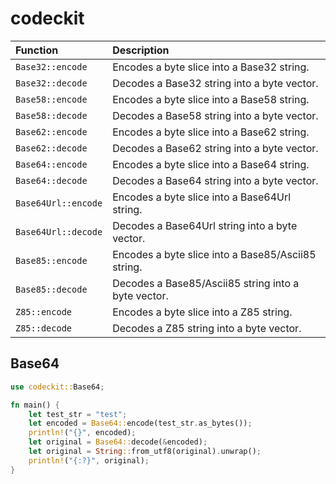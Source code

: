 # codeckit

| Function            | Description                                         |
| :------------------ | :-------------------------------------------------- |
| `Base32::encode`    | Encodes a byte slice into a Base32 string.          |
| `Base32::decode`    | Decodes a Base32 string into a byte vector.         |
| `Base58::encode`    | Encodes a byte slice into a Base58 string.          |
| `Base58::decode`    | Decodes a Base58 string into a byte vector.         |
| `Base62::encode`    | Encodes a byte slice into a Base62 string.          |
| `Base62::decode`    | Decodes a Base62 string into a byte vector.         |
| `Base64::encode`    | Encodes a byte slice into a Base64 string.          |
| `Base64::decode`    | Decodes a Base64 string into a byte vector.         |
| `Base64Url::encode` | Encodes a byte slice into a Base64Url string.       |
| `Base64Url::decode` | Decodes a Base64Url string into a byte vector.      |
| `Base85::encode`    | Encodes a byte slice into a Base85/Ascii85 string.  |
| `Base85::decode`    | Decodes a Base85/Ascii85 string into a byte vector. |
| `Z85::encode`       | Encodes a byte slice into a Z85 string.             |
| `Z85::decode`       | Decodes a Z85 string into a byte vector.            |

## Base64

```rust
use codeckit::Base64;

fn main() {
    let test_str = "test";
    let encoded = Base64::encode(test_str.as_bytes());
    println!("{}", encoded);
    let original = Base64::decode(&encoded);
    let original = String::from_utf8(original).unwrap();
    println!("{:?}", original);
}
```
